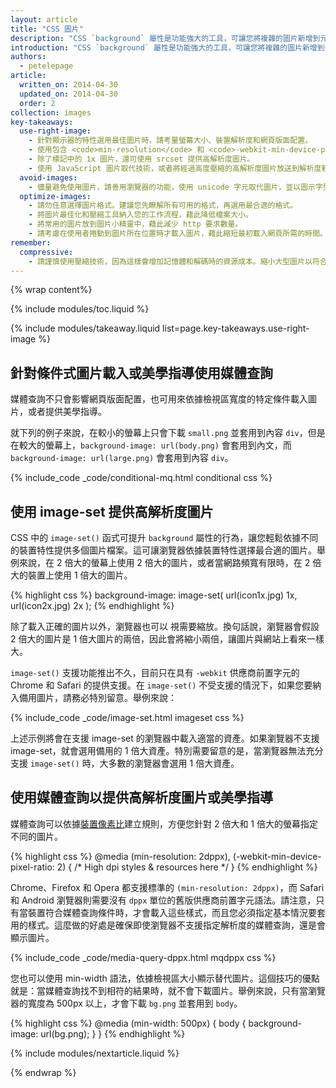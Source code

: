 ```yaml
---
layout: article
title: "CSS 圖片"
description: "CSS `background` 屬性是功能強大的工具，可讓您將複雜的圖片新增到元素中，也可輕鬆新增多個圖片及重複顯示等。"
introduction: "CSS `background` 屬性是功能強大的工具，可讓您將複雜的圖片新增到元素中，也可輕鬆新增多個圖片及重複顯示等。搭配媒體查詢使用時，「background」屬性的功效更大，系統會依據螢幕大小、檢視區大小等因素適時載入圖片。"
authors:
  - petelepage
article:
  written_on: 2014-04-30
  updated_on: 2014-04-30
  order: 2
collection: images
key-takeaways:
  use-right-image:
    - 針對顯示器的特性選用最佳圖片時，請考量螢幕大小、裝置解析度和網頁版面配置。
    - 使用包含 <code>min-resolution</code> 和 <code>-webkit-min-device-pixel-ratio</code> 的媒體查詢，變更 CSS 中的 <code>background-image</code> 屬性後，即可用於高 DPI 顯示器。
    - 除了標記中的 1x 圖片，還可使用 srcset 提供高解析度圖片。
    - 使用 JavaScript 圖片取代技術，或者將經過高度壓縮的高解析度圖片放送到解析度較低的裝置時，請考量這麼做對於成效的影響。
  avoid-images:
    - 儘量避免使用圖片，請善用瀏覽器的功能，使用 unicode 字元取代圖片，並以圖示字型取代複雜的圖示。
  optimize-images:
    - 請勿任意選擇圖片格式。建議您先瞭解所有可用的格式，再選用最合適的格式。
    - 將圖片最佳化和壓縮工具納入您的工作流程，藉此降低檔案大小。
    - 將常用的圖片放到圖片小精靈中，藉此減少 http 要求數量。
    - 請考慮在使用者捲動到圖片所在位置時才載入圖片，藉此縮短最初載入網頁所需的時間。
remember:
  compressive:
    - 請謹慎使用壓縮技術，因為這樣會增加記憶體和解碼時的資源成本。縮小大型圖片以符合較小的螢幕非常耗費系統資源。對於記憶體和處理能力有限的低階裝置來說，這麼做的影響更加嚴重。
---
```


{% wrap content%}

<style>
  img, video, object {
    max-width: 100%;
  }

  img.center {
    display: block;
    margin-left: auto;
    margin-right: auto;
  }
</style>

{% include modules/toc.liquid %}

{% include modules/takeaway.liquid list=page.key-takeaways.use-right-image %}

## 針對條件式圖片載入或美學指導使用媒體查詢

媒體查詢不只會影響網頁版面配置，也可用來依據檢視區寬度的特定條件載入圖片，或者提供美學指導。

就下列的例子來說，在較小的螢幕上只會下載 `small.png` 並套用到內容 `div`，但是在較大的螢幕上，`background-image: url(body.png)` 會套用到內文，而 `background-image: url(large.png)` 會套用到內容 `div`。

{% include_code _code/conditional-mq.html conditional css %}

## 使用 image-set 提供高解析度圖片

CSS 中的 `image-set()` 函式可提升 `background` 屬性的行為，讓您輕鬆依據不同的裝置特性提供多個圖片檔案。這可讓瀏覽器依據裝置特性選擇最合適的圖片。舉例來說，在 2 倍大的螢幕上使用 2 倍大的圖片，或者當網路頻寬有限時，在 2 倍大的裝置上使用 1 倍大的圖片。

{% highlight css %}
background-image: image-set(
  url(icon1x.jpg) 1x,
  url(icon2x.jpg) 2x
);
{% endhighlight %}

除了載入正確的圖片以外，瀏覽器也可以
視需要縮放。換句話說，瀏覽器會假設 2 倍大的圖片是 1 倍大圖片的兩倍，因此會將縮小兩倍，讓圖片與網站上看來一樣大。

`image-set()` 支援功能推出不久，目前只在具有 `-webkit` 供應商前置字元的 Chrome 和 Safari 的提供支援。在 `image-set()` 不受支援的情況下，如果您要納入備用圖片，請務必特別留意。舉例來說：

{% include_code _code/image-set.html imageset css %}

上述示例將會在支援 image-set 的瀏覽器中載入適當的資產。如果瀏覽器不支援 image-set，就會選用備用的 1 倍大資產。特別需要留意的是，當瀏覽器無法充分支援 `image-set()` 時，大多數的瀏覽器會選用 1 倍大資產。

## 使用媒體查詢以提供高解析度圖片或美學指導

媒體查詢可以依據[裝置像素比](http://www.html5rocks.com/en/mobile/high-dpi/#toc-bg)建立規則，方便您針對 2 倍大和 1 倍大的螢幕指定不同的圖片。

{% highlight css %}
@media (min-resolution: 2dppx),
(-webkit-min-device-pixel-ratio: 2)
{
  /* High dpi styles & resources here */
}
{% endhighlight %}

Chrome、Firefox 和 Opera 都支援標準的 `(min-resolution: 2dppx)`，而 Safari 和 Android 瀏覽器則需要沒有 `dppx` 單位的舊版供應商前置字元語法。請注意，只有當裝置符合媒體查詢條件時，才會載入這些樣式，而且您必須指定基本情況要套用的樣式。這麼做的好處是確保即使瀏覽器不支援指定解析度的媒體查詢，還是會顯示圖片。

{% include_code _code/media-query-dppx.html mqdppx css %}

您也可以使用 min-width 語法，依據檢視區大小顯示替代圖片。這個技巧的優點就是：當媒體查詢找不到相符的結果時，就不會下載圖片。舉例來說，只有當瀏覽器的寬度為 500px 以上，才會下載 `bg.png` 並套用到 `body`。

{% highlight css %}
@media (min-width: 500px) {
  body {
    background-image: url(bg.png);
  }
}
{% endhighlight %}	

{% include modules/nextarticle.liquid %}

{% endwrap %}

